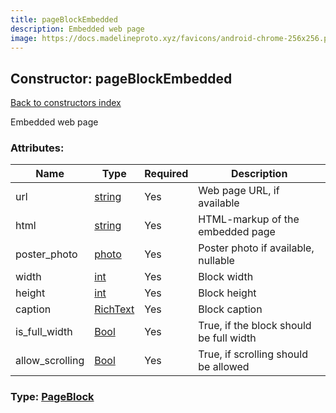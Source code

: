 ```yaml
---
title: pageBlockEmbedded
description: Embedded web page
image: https://docs.madelineproto.xyz/favicons/android-chrome-256x256.png
---
```

## Constructor: pageBlockEmbedded  
[Back to constructors index](index.md)



Embedded web page

### Attributes:

| Name     |    Type       | Required | Description |
|----------|---------------|----------|-------------|
|url|[string](../types/string.md) | Yes|Web page URL, if available|
|html|[string](../types/string.md) | Yes|HTML-markup of the embedded page|
|poster\_photo|[photo](../constructors/photo.md) | Yes|Poster photo if available, nullable|
|width|[int](../types/int.md) | Yes|Block width|
|height|[int](../types/int.md) | Yes|Block height|
|caption|[RichText](../types/RichText.md) | Yes|Block caption|
|is\_full\_width|[Bool](../types/Bool.md) | Yes|True, if the block should be full width|
|allow\_scrolling|[Bool](../types/Bool.md) | Yes|True, if scrolling should be allowed|



### Type: [PageBlock](../types/PageBlock.md)


